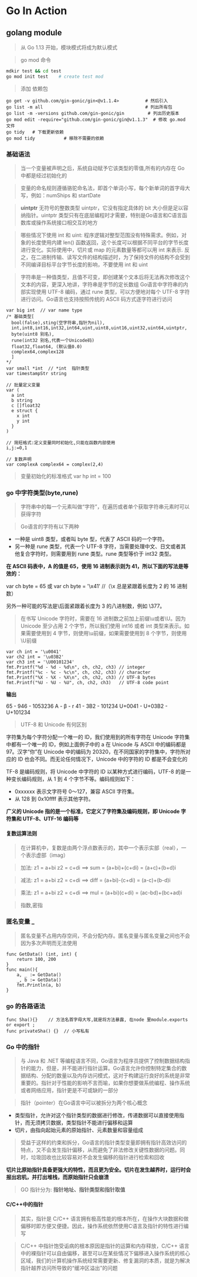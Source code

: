 # Go In Action


## golang module

> 从 Go 1.13 开始，模块模式将成为默认模式

> go mod 命令

```bash
mdkir test && cd test 
go mod init test    # create test mod 

```

> 添加 依赖包

```shell-script
go get -v github.com/gin-gonic/gin<@v1.1.4>          # 然后引入
go list -m all                                       # 列出所有包
go list -m -versions github.com/gin-gonic/gin         # 列出历史版本  
go mod edit -require="github.com/gin-gonic/gin@v1.1.3"  # 修改 go.mod 文件
go tidy   # 下载更新依赖
go mod tidy           # 移除不需要的依赖 
```


### 基础语法

> 当一个变量被声明之后，系统自动赋予它该类型的零值,所有的内存在 Go 中都是经过初始化的

> 变量的命名规则遵循骆驼命名法，即首个单词小写，每个新单词的首字母大写，例如：numShips 和 startDate

> **uintptr** 无符号的整数类型 uintptr，它没有指定具体的 bit 大小但是足以容纳指针。uintptr 类型只有在底层编程时才需要，特别是Go语言和C语言函数库或操作系统接口相交互的地方

> 哪些情况下使用 int 和 uint: 程序逻辑对整型范围没有特殊需求。例如，对象的长度使用内建 len() 函数返回，这个长度可以根据不同平台的字节长度进行变化。实际使用中，切片或 map 的元素数量等都可以用 int 来表示. 反之，在二进制传输、读写文件的结构描述时，为了保持文件的结构不会受到不同编译目标平台字节长度的影响，不要使用 int 和 uint

> 字符串是一种值类型，且值不可变，即创建某个文本后将无法再次修改这个文本的内容，更深入地讲，字符串是字节的定长数组
> Go语言中字符串的内部实现使用 UTF-8 编码，通过 rune 类型，可以方便地对每个 UTF-8 字符进行访问。Go语言也支持按照传统的 ASCII 码方式逐字符进行访问

```golang
var big int  // var name type 
/* 基础类型[
  bool(false),sting(空字符串,指针为nil),
  int,int8,int16,int32,int64,uint,uint8,uint16,uint32,uint64,uintptr,
  byte(uint8 别名),
  rune(int32 别名,代表一个Unicode码)
  float32,float64, (默认值0.0)
  complex64,complex128
  ]
*/
var small *int  // *int  指针类型
var timestampStr string 

// 批量定义变量
var (
  a int
  b string 
  c []float32
  e struct {
    x int
    y int
  }
)

// 简短格式:定义变量同时初始化,只能在函数内部使用
i,j:=0,1

// 复数声明
var complexA complex64 = complex(2,4)

```
> 变量初始化的标准格式 var hp int = 100

### go 中字符类型(byte,rune)

> 字符串中的每一个元素叫做“字符”，在遍历或者单个获取字符串元素时可以获得字符 

> Go语言的字符有以下两种

 * 一种是 uint8 类型，或者叫 byte 型，代表了 ASCII 码的一个字符。
 * 另一种是 rune 类型，代表一个 UTF-8 字符，当需要处理中文、日文或者其他复合字符时，则需要用到 rune 类型。rune 类型等价于 int32 类型。

**在 ASCII 码表中，A 的值是 65，使用 16 进制表示则为 41，所以下面的写法是等效的：**

  var ch byte = 65 或 var ch byte = '\x41'      //（\x 总是紧跟着长度为 2 的 16 进制数）

  另外一种可能的写法是\后面紧跟着长度为 3 的八进制数，例如 \377。

> 在书写 Unicode 字符时，需要在 16 进制数之前加上前缀\u或者\U。因为 Unicode 至少占用 2 个字节，所以我们使用 int16 或者 int 类型来表示。如果需要使用到 4 字节，则使用\u前缀，如果需要使用到 8 个字节，则使用\U前缀 

```golang
var ch int = '\u0041'
var ch2 int = '\u03B2'
var ch3 int = '\U00101234'
fmt.Printf("%d - %d - %d\n", ch, ch2, ch3) // integer
fmt.Printf("%c - %c - %c\n", ch, ch2, ch3) // character
fmt.Printf("%X - %X - %X\n", ch, ch2, ch3) // UTF-8 bytes
fmt.Printf("%U - %U - %U", ch, ch2, ch3)   // UTF-8 code point
```

**输出**

  65 - 946 - 1053236
  A - β - r
  41 - 3B2 - 101234
  U+0041 - U+03B2 - U+101234

> UTF-8 和 Unicode 有何区别  

字符集为每个字符分配一个唯一的 ID，我们使用到的所有字符在 Unicode 字符集中都有一个唯一的 ID，例如上面例子中的 a 在 Unicode 与 ASCII 中的编码都是 97。汉字“你”在 Unicode 中的编码为 20320，在不同国家的字符集中，字符所对应的 ID 也会不同。而无论任何情况下，Unicode 中的字符的 ID 都是不会变化的

TF-8 是编码规则，将 Unicode 中字符的 ID 以某种方式进行编码，UTF-8 的是一种变长编码规则，从 1 到 4 个字节不等。编码规则如下：

  - 0xxxxxx 表示文字符号 0～127，兼容 ASCII 字符集。
  - 从 128 到 0x10ffff 表示其他字符。

**广义的 Unicode 指的是一个标准，它定义了字符集及编码规则，即 Unicode 字符集和 UTF-8、UTF-16 编码等**

#### 复数运算法则 

> 在计算机中，复数是由两个浮点数表示的，其中一个表示实部（real），一个表示虚部（imag）

> 加法: z1 = a+bi z2 = c+di  ==> sum = (a+bi)+(c+di) = (a+c)+(b+d)i

> 减法: z1 = a+bi z2 = c+di  ==> diff = (a+bi)-(c+di) = (a-c)+(b-d)i

> 乘法: z1 = a+bi z2 = c+di  ==> mul = (a+bi)(c+di) = (ac-bd)+(bc+ad)i

> 指数,密指



### 匿名变量 _ 

> 匿名变量不占用内存空间，不会分配内存。匿名变量与匿名变量之间也不会因为多次声明而无法使用

```golang
func GetData() (int, int) {
    return 100, 200
}
func main(){
    a, _ := GetData()
    _, b := GetData()
    fmt.Println(a, b)
}
```

### go 的各路语法

```golang
func Sha(){}    // 方法名首字母大写,就是将方法暴露, 在node 里module.exports or export ;
func privateSha() {}  // 小写私有
```

### Go 中的指针

> 与 Java 和 .NET 等编程语言不同，Go语言为程序员提供了控制数据结构指针的能力，但是，并不能进行指针运算。Go语言允许你控制特定集合的数据结构、分配的数量以及内存访问模式，这对于构建运行良好的系统是非常重要的。指针对于性能的影响不言而喻，如果你想要做系统编程、操作系统或者网络应用，指针更是不可或缺的一部分

> 指针（pointer）在Go语言中可以被拆分为两个核心概念

  - 类型指针，允许对这个指针类型的数据进行修改，传递数据可以直接使用指针，而无须拷贝数据，类型指针不能进行偏移和运算
  - 切片，由指向起始元素的原始指针、元素数量和容量组成

> 受益于这样的约束和拆分，Go语言的指针类型变量即拥有指针高效访问的特点，又不会发生指针偏移，从而避免了非法修改关键性数据的问题。同时，垃圾回收也比较容易对不会发生偏移的指针进行检索和回收

**切片比原始指针具备更强大的特性，而且更为安全。切片在发生越界时，运行时会报出宕机，并打出堆栈，而原始指针只会崩溃**

> GO 指针分为: **指针地址、指针类型和指针取值**

#### **C/C++中的指针**

> 其实，指针是 C/C++ 语言拥有极高性能的根本所在，在操作大块数据和做偏移时即方便又便捷。因此，操作系统依然使用C语言及指针的特性进行编写

> C/C++ 中指针饱受诟病的根本原因是指针的运算和内存释放，C/C++ 语言中的裸指针可以自由偏移，甚至可以在某些情况下偏移进入操作系统的核心区域，我们的计算机操作系统经常需要更新、修复漏洞的本质，就是为解决指针越界访问所导致的“缓冲区溢出”的问题